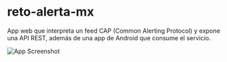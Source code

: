 reto-alerta-mx
==============

App web que interpreta un feed CAP (Common Alerting Protocol) y expone una API REST, además de una app de Android que consume el servicio.

![App Screenshot](https://raw.githubusercontent.com/jurodriguez/reto-alerta-mx/master/app-screenshot.png)
